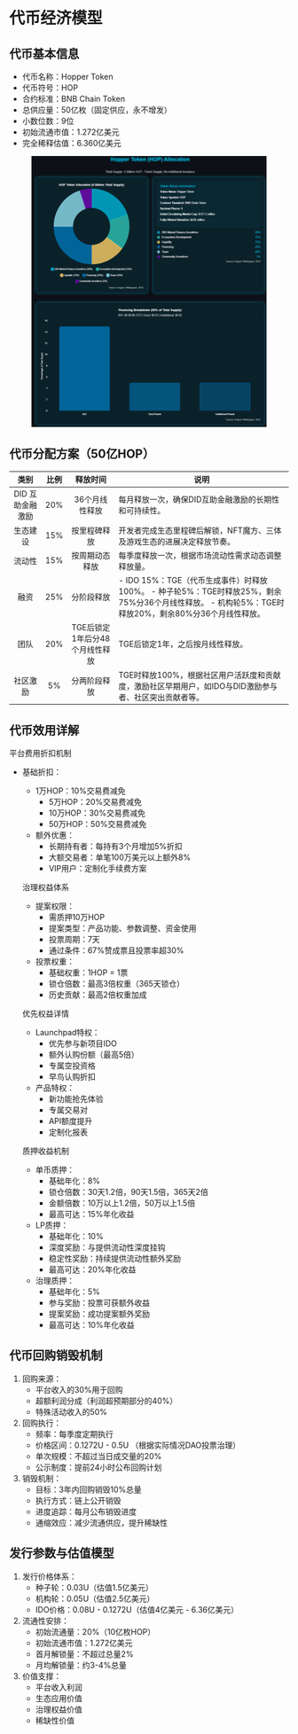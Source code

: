 # 代币经济模型

## **代币基本信息**

* 代币名称：Hopper Token
* 代币符号：HOP
* 合约标准：BNB Chain Token
* 总供应量：50亿枚（固定供应，永不增发）
* 小数位数：9位
* 初始流通市值：1.272亿美元
* 完全稀释估值：6.360亿美元

<figure><img src="../.gitbook/assets/Tokenomics.png" alt=""><figcaption></figcaption></figure>

## **代币分配方案（50亿HOP）**

|     类别     |  比例 |        释放时间        | 说明                                                                                                |
| :--------: | :-: | :----------------: | ------------------------------------------------------------------------------------------------- |
| DID 互助金融激励 | 20% |      36个月线性释放      | 每月释放一次，确保DID互助金融激励的长期性和可持续性。                                                                      |
|    生态建设    | 15% |       按里程碑释放       | 开发者完成生态里程碑后解锁，NFT魔方、三体及游戏生态的进展决定释放节奏。                                                             |
|     流动性    | 15% |       按周期动态释放      | 每季度释放一次，根据市场流动性需求动态调整释放量。                                                                         |
|     融资     | 25% |        分阶段释放       | - IDO 15%：TGE（代币生成事件）时释放100%。 - 种子轮5%：TGE时释放25%，剩余75%分36个月线性释放。 - 机构轮5%：TGE时释放20%，剩余80%分36个月线性释放。 |
|     团队     | 20% | TGE后锁定1年后分48个月线性释放 | TGE后锁定1年，之后按月线性释放。                                                                                |
|    社区激励    |  5% |       分两阶段释放       | TGE时释放100%，根据社区用户活跃度和贡献度，激励社区早期用户，如IDO与DID激励参与者、社区突出贡献者等。                                         |

## **代币效用详解**

平台费用折扣机制

*   基础折扣：

    * 1万HOP：10%交易费减免
      * 5万HOP：20%交易费减免
      * 10万HOP：30%交易费减免
      * 50万HOP：50%交易费减免
    * 额外优惠：
      * 长期持有者：每持有3个月增加5%折扣
      * 大额交易者：单笔100万美元以上额外8%
      * VIP用户：定制化手续费方案

    治理权益体系

    * 提案权限：
      * 需质押10万HOP
      * 提案类型：产品功能、参数调整、资金使用
      * 投票周期：7天
      * 通过条件：67%赞成票且投票率超30%
    * 投票权重：
      * 基础权重：1HOP = 1票
      * 锁仓倍数：最高3倍权重（365天锁仓）
      * 历史贡献：最高2倍权重加成

    优先权益详情

    * Launchpad特权：
      * 优先参与新项目IDO
      * 额外认购份额（最高5倍）
      * 专属空投资格
      * 早鸟认购折扣
    * 产品特权：
      * 新功能抢先体验
      * 专属交易对
      * API额度提升
      * 定制化报表

    质押收益机制

    * 单币质押：
      * 基础年化：8%
      * 锁仓倍数：30天1.2倍，90天1.5倍，365天2倍
      * 金额倍数：10万以上1.2倍，50万以上1.5倍
      * 最高可达：15%年化收益
    * LP质押：
      * 基础年化：10%
      * 深度奖励：与提供流动性深度挂钩
      * 稳定性奖励：持续提供流动性额外奖励
      * 最高可达：20%年化收益
    * 治理质押：
      * 基础年化：5%
      * 参与奖励：投票可获额外收益
      * 提案奖励：成功提案额外奖励
      * 最高可达：10%年化收益

## **代币回购销毁机制**

1. 回购来源：
   * 平台收入的30%用于回购
   * 超额利润分成（利润超预期部分的40%）
   * 特殊活动收入的50%
2. 回购执行：
   * 频率：每季度定期执行
   * 价格区间：0.1272U - 0.5U （根据实际情况DAO投票治理）
   * 单次规模：不超过当日成交量的20%
   * 公示制度：提前24小时公布回购计划
3. 销毁机制：
   * 目标：3年内回购销毁10%总量
   * 执行方式：链上公开销毁
   * 进度追踪：每月公布销毁进度
   * 通缩效应：减少流通供应，提升稀缺性

## **发行参数与估值模型**

1. 发行价格体系：
   * 种子轮：0.03U（估值1.5亿美元）
   * 机构轮：0.05U（估值2.5亿美元）
   * IDO价格：0.08U - 0.1272U（估值4亿美元 - 6.36亿美元）
2. 流通性安排：
   * 初始流通量：20%（10亿枚HOP）
   * 初始流通市值：1.272亿美元
   * 首月解锁量：不超过总量2%
   * 月均解锁量：约3-4%总量
3. 价值支撑：
   * 平台收入利润
   * 生态应用价值
   * 治理权益价值
   * 稀缺性价值
